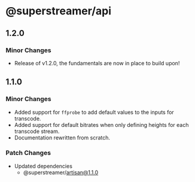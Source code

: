 # @superstreamer/api

## 1.2.0

### Minor Changes

- Release of v1.2.0, the fundamentals are now in place to build upon!

## 1.1.0

### Minor Changes

- Added support for `ffprobe` to add default values to the inputs for transcode.
- Added support for default bitrates when only defining heights for each transcode stream.
- Documentation rewritten from scratch.

### Patch Changes

- Updated dependencies
  - @superstreamer/artisan@1.1.0
